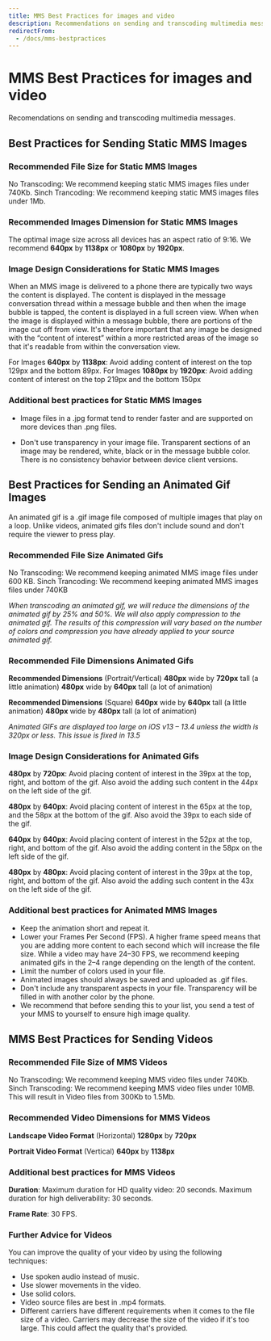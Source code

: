 ```yaml
---
title: MMS Best Practices for images and video
description: Recommendations on sending and transcoding multimedia messages.
redirectFrom:
  - /docs/mms-bestpractices
---
```


# MMS Best Practices for images and video

Recomendations on sending and transcoding multimedia messages.

## Best Practices for Sending Static MMS Images

### Recommended File Size for Static MMS Images

No Transcoding: We recommend keeping static MMS images files under 740Kb.
Sinch Trancoding: We recommend keeping static MMS images files under 1Mb.

### Recommended Images Dimension for Static MMS Images

The optimal image size across all devices has an aspect ratio of 9:16.
We recommend **640px** by **1138px** or **1080px** by **1920px**.

### Image Design Considerations for Static MMS Images

When an MMS image is delivered to a phone there are typically two ways the content is displayed. The content is displayed in the message conversation thread within a message bubble and then when the image bubble is tapped, the content is displayed in a full screen view. When when the image is displayed within a message bubble, there are portions of the image cut off from view. It's therefore important that any image be designed with the “content of interest” within a more restricted areas of the image so that it's readable from within the conversation view.

For Images **640px** by **1138px**: Avoid adding content of interest on the top 129px and the bottom 89px.
For Images **1080px** by **1920px**: Avoid adding content of interest on the top 219px and the bottom 150px

### Additional best practices for Static MMS Images

- Image files in a .jpg format tend to render faster and are supported on more devices than .png files.

- Don't use transparency in your image file. Transparent sections of an image may be rendered, white, black or in the message bubble color. There is no consistency behavior between device client versions.

## Best Practices for Sending an Animated Gif Images

An animated gif is a .gif image file composed of multiple images that play on a loop. Unlike videos, animated gifs files don't include sound and don't require the viewer to press play.

### Recommended File Size Animated Gifs

No Transcoding: We recommend keeping animated MMS image files under 600 KB.
Sinch Trancoding: We recommend keeping animated MMS images files under 740KB

_When transcoding an animated gif, we will reduce the dimensions of the animated gif by 25% and 50%. We will also apply compression to the animated gif. The results of this compression will vary based on the number of colors and compression you have already applied to your source animated gif._

### Recommended File Dimensions Animated Gifs

**Recommended Dimensions** (Portrait/Vertical)
**480px** wide by **720px** tall (a little animation)
**480px** wide by **640px** tall (a lot of animation)

**Recommended Dimensions** (Square)
**640px** wide by **640px** tall (a little animation)
**480px** wide by **480px** tall (a lot of animation)

_Animated GIFs are displayed too large on iOS v13 – 13.4 unless the width is 320px or less. This issue is fixed in 13.5_

### Image Design Considerations for Animated Gifs

**480px** by **720px**: Avoid placing content of interest in the 39px at the top, right, and bottom of the gif. Also avoid the adding such content in the 44px on the left side of the gif.

**480px** by **640px**: Avoid placing content of interest in the 65px at the top, and the 58px at the bottom of the gif. Also avoid the 39px to each side of the gif.

**640px** by **640px**: Avoid placing content of interest in the 52px at the top, right, and bottom of the gif. Also avoid the adding content in the 58px on the left side of the gif.

**480px** by **480px**: Avoid placing content of interest in the 39px at the top, right, and bottom of the gif. Also avoid the adding such content in the 43x on the left side of the gif.

### Additional best practices for Animated MMS Images

- Keep the animation short and repeat it.
- Lower your Frames Per Second (FPS). A higher frame speed means that you are adding more content to each second which will increase the file size. While a video may have 24–30 FPS, we recommend keeping animated gifs in the 2–4 range depending on the length of the content.
- Limit the number of colors used in your file.
- Animated images should always be saved and uploaded as .gif files.
- Don't include any transparent aspects in your file. Transparency will be filled in with another color by the phone.
- We recommend that before sending this to your list, you send a test of your MMS to yourself to ensure high image quality.

## MMS Best Practices for Sending Videos

### Recommended File Size of MMS Videos

No Transcoding: We recommend keeping MMS video files under 740Kb.
Sinch Transcoding: We recommend keeping MMS video files under 10MB. This will result in Video files from 300Kb to 1.5Mb.

### Recommended Video Dimensions for MMS Videos

**Landscape Video Format** (Horizontal)
**1280px** by **720px**

**Portrait Video Format** (Vertical)
**640px** by **1138px**

### Additional best practices for MMS Videos

**Duration**:
Maximum duration for HD quality video: 20 seconds.
Maximum duration for high deliverability: 30 seconds.

**Frame Rate**: 30 FPS.

### Further Advice for Videos

You can improve the quality of your video by using the following techniques:

- Use spoken audio instead of music.
- Use slower movements in the video.
- Use solid colors.
- Video source files are best in .mp4 formats.
- Different carriers have different requirements when it comes to the file size of a video. Carriers may decrease the size of the video if it's too large. This could affect the quality that's provided.
